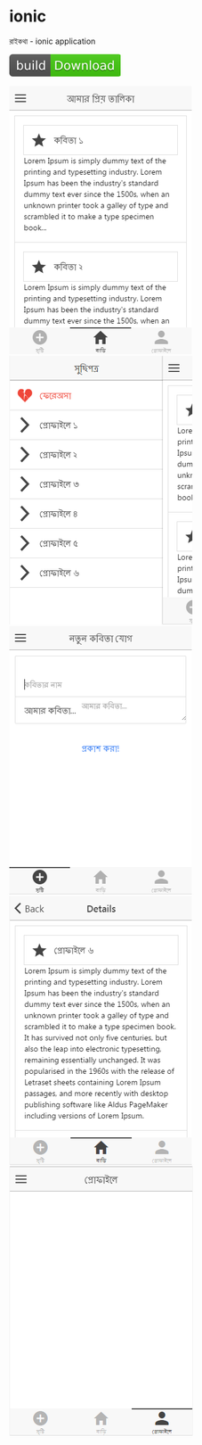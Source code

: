 # ionic
রাইকথা - ionic application 

[![Build Status](https://github.com/razzul/ionic/blob/master/btn/download.svg)](https://github.com/razzul/ionic/raw/master/android-debug.apk)

![alt tag](https://raw.githubusercontent.com/razzul/ionic/master/screenshot/1.png)
![alt tag](https://raw.githubusercontent.com/razzul/ionic/master/screenshot/2.png)
![alt tag](https://raw.githubusercontent.com/razzul/ionic/master/screenshot/3.png)
![alt tag](https://raw.githubusercontent.com/razzul/ionic/master/screenshot/4.png)
![alt tag](https://raw.githubusercontent.com/razzul/ionic/master/screenshot/5.png)
